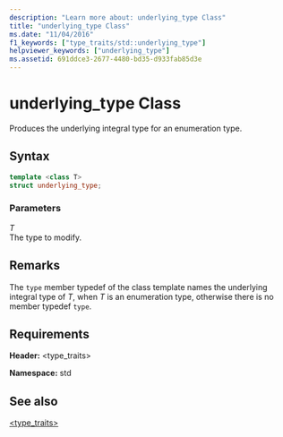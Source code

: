 ```yaml
---
description: "Learn more about: underlying_type Class"
title: "underlying_type Class"
ms.date: "11/04/2016"
f1_keywords: ["type_traits/std::underlying_type"]
helpviewer_keywords: ["underlying_type"]
ms.assetid: 691ddce3-2677-4480-bd35-d933fab85d3e
---
```

# underlying_type Class

Produces the underlying integral type for an enumeration type.

## Syntax

```cpp
template <class T>
struct underlying_type;
```

### Parameters

*T*\
The type to modify.

## Remarks

The `type` member typedef of the class template names the underlying integral type of *T*, when *T* is an enumeration type, otherwise there is no member typedef `type`.

## Requirements

**Header:** \<type_traits>

**Namespace:** std

## See also

[<type_traits>](../standard-library/type-traits.md)
